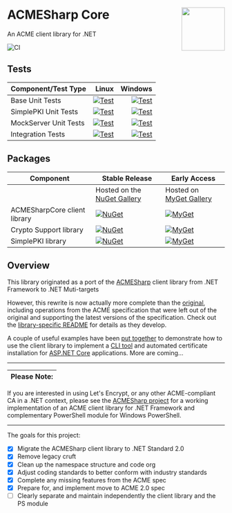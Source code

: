 # ACMESharp Core <img align="right" width="100" src="https://raw.githubusercontent.com/Neio/ACMESharpCore/master/docs/acmesharp-logo-color.png">

An ACME client library for .NET


![CI](https://github.com/Neio/ACMESharpCore/workflows/CI/badge.svg)

<!--
[![AV Build status](https://ci.appveyor.com/api/projects/status/v3ch5gu85i05ehd9?svg=true)](https://ci.appveyor.com/project/Neio/acmesharpcore)

-->

## Tests

| Component/Test Type | Linux | Windows |
|-|-:|-:|
| Base Unit Tests |[![Test](https://gist.github.com/ebekker/2241c76d38225d73fdab6b6f836bf475/raw/edd99b9bc5c2e1150858b4017cb487e1fbe3ef92/acmesharpcore-unit_tests-ubuntu.md_badge.svg)](https://gist.github.com/ebekker/2241c76d38225d73fdab6b6f836bf475) | [![Test](https://gist.github.com/ebekker/5f38b28861265c7c6270a7cdd17f48d9/raw/657cb5daaacf376963d1dc016e24ecda5bec721a/acmesharpcore-unit_tests-windows.md_badge.svg)](https://gist.github.com/ebekker/5f38b28861265c7c6270a7cdd17f48d9) |
| SimplePKI Unit Tests |[![Test](https://gist.github.com/ebekker/51e6ff56691ffc0f9711c03e0881075d/raw/d818c129979426f9fd0f1357ebe1f9f9eabcf08d/acmesharpcore-simplepki_unit_tests-ubuntu.md_badge.svg)](https://gist.github.com/ebekker/51e6ff56691ffc0f9711c03e0881075d) | [![Test](https://gist.github.com/ebekker/a4f43f8b87fc2ea76c81e87f9485e93f/raw/08c366d095a3ab8a19082aafea0967bf96264a30/acmesharpcore-simplepki_unit_tests-windows.md_badge.svg)](https://gist.github.com/ebekker/a4f43f8b87fc2ea76c81e87f9485e93f) |
| MockServer Unit Tests |[![Test](https://gist.github.com/ebekker/1710122c8142afca6d17baa949337b26/raw/4cc3ef38ce1aec888335c7ddcc881bb623037c49/acmesharpcore-mockserver_unit_tests-ubuntu.md_badge.svg)](https://gist.github.com/ebekker/1710122c8142afca6d17baa949337b26) | [![Test](https://gist.github.com/ebekker/f0cf60ccad4b402729657dc3ffb3a0b0/raw/9d7e199f7dbdb44e5df1c4be873fe57f292d8d31/acmesharpcore-mockserver_unit_tests-windows.md_badge.svg)](https://gist.github.com/ebekker/f0cf60ccad4b402729657dc3ffb3a0b0) |
| Integration Tests | [![Test](https://gist.github.com/ebekker/e0e7c1cc484fb0f306453f920b6c6afc/raw/4d2629679bd42c24c2055750d1cca033facf0cc4/acmesharpcore-integration_tests-ubuntu.md_badge.svg)](https://gist.github.com/ebekker/e0e7c1cc484fb0f306453f920b6c6afc) | [![Test](https://gist.githubusercontent.com/ebekker/97a5714f0f4a70cefe832be7aa190765/raw/acmesharpcore-integration_tests-windows.md_badge.svg)](https://gist.githubusercontent.com/ebekker/97a5714f0f4a70cefe832be7aa190765)

## Packages

| Component | Stable Release | Early Access |
|-|-|-|
| | Hosted on the [NuGet Gallery](https://www.nuget.org/packages?q=Tags%3A%22acmesharp%22) | Hosted on [MyGet Gallery](https://www.myget.org/gallery/acmesharp)
| ACMESharpCore client library | [![NuGet](https://img.shields.io/nuget/v/ACMESharpCore.svg)](https://www.nuget.org/packages/ACMESharpCore) | [![MyGet](https://img.shields.io/myget/acmesharp/vpre/ACMESharpCore.svg)](https://www.myget.org/feed/acmesharp/package/nuget/ACMESharpCore)
| Crypto Support library | [![NuGet](https://img.shields.io/nuget/v/ACMESharpCore.Crypto.svg)](https://www.nuget.org/packages/ACMESharpCore.Crypto) | [![MyGet](https://img.shields.io/myget/acmesharp/vpre/ACMESharpCore.Crypto.svg)](https://www.myget.org/feed/acmesharp/package/nuget/ACMESharpCore.Crypto)
| SimplePKI library | [![NuGet](https://img.shields.io/nuget/v/PKISharp.SimplePKI.svg)](https://www.nuget.org/packages/PKISharp.SimplePKI) | [![MyGet](https://img.shields.io/myget/acmesharp/vpre/PKISharp.SimplePKI.svg)](https://www.myget.org/feed/acmesharp/package/nuget/PKISharp.SimplePKI)

## Overview

This library originated as a port of the [ACMESharp](https://github.com/ebekker/ACMESharp) client library from .NET Framework to .NET Muti-targets

However, this rewrite is now actually more complete than the [original](https://github.com/ebekker/ACMESharp),
including operations from the ACME specification that were left out of the original and supporting the latest
versions of the specification.  Check out the [library-specific README](/src/ACMESharp) for details as they develop.

A couple of useful examples have been [put together](https://github.com/Neio/ACMESharpCore/tree/master/src/examples) to demonstrate how to use the client library to implement a [CLI tool](https://github.com/Neio/ACMESharpCore/tree/master/src/examples/ACMECLI) and automated certificate installation for [ASP.NET Core](https://github.com/Neio/ACMESharpCore/tree/master/src/examples/ACMEKestrel) applications.  More are coming...

----

 Please Note: |
--------------|
If you are interested in using Let's Encrypt, or any other ACME-compliant CA in a .NET context, please see the [ACMESharp project](https://github.com/ebekker/ACMESharp) for a working implementation of an ACME client library for .NET Framework and complementary PowerShell module for Windows PowerShell.

----

The goals for this project:

* [x] Migrate the ACMESharp client library to .NET Standard 2.0
* [x] Remove legacy cruft
* [x] Clean up the namespace structure and code org
* [x] Adjust coding standards to better conform with industry standards
* [x] Complete any missing features from the ACME spec
* [x] Prepare for, and implement move to ACME 2.0 spec
* [ ] Clearly separate and maintain independently the client library and the PS module
